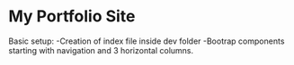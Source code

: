 # My Portfolio Site

Basic setup:
  -Creation of index file inside dev folder
  -Bootrap components starting with navigation and 3 horizontal columns.
